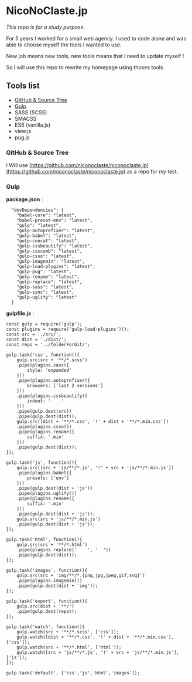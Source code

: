 # NicoNoClaste.jp

*This repo is for a study purpose.*

For 5 years I worked for a small web agency. I used to code alone and was able to choose myself the tools I wanted to use.

New job means new tools, new tools means that I need to update myself !

So I will use this repo to rewrite my homepage using thoses tools.

## Tools list

* [GitHub & Source Tree](#github--source-tree)
* [Gulp](#gulp)
* SASS (SCSS)
* SMACSS
* ES6 (vanilla.js)
* view.js
* pug.js

### GitHub & Source Tree

I Will use [https://github.com/niconoclaste/niconoclaste.jp](https://github.com/niconoclaste/niconoclaste.jp) as a repo for my  test.

### Gulp

**package.json** :

```
  "devDependencies": {
    "babel-core": "latest",
    "babel-preset-env": "latest",
    "gulp": "latest",
    "gulp-autoprefixer": "latest",
    "gulp-babel": "latest",
    "gulp-concat": "latest",
    "gulp-cssbeautify": "latest",
    "gulp-csscomb": "latest",
    "gulp-csso": "latest",
    "gulp-imagemin": "latest",
    "gulp-load-plugins": "latest",
    "gulp-pug": "latest",
    "gulp-rename": "latest",
    "gulp-replace": "latest",
    "gulp-sass": "latest",
    "gulp-sync": "latest",
    "gulp-uglify": "latest"
  }
```

**gulpfile.js** :

```
const gulp = require('gulp');
const plugins = require('gulp-load-plugins')();
const src = './src/';
const dist = './dist/';
const repo = '../folderForGit/';

gulp.task('css', function(){
    gulp.src(src + '**/*.scss')
    .pipe(plugins.sass({
        style: 'expanded'
    }))
    .pipe(plugins.autoprefixer({
        browsers: ['last 2 versions']
    }))
    .pipe(plugins.cssbeautify({
        indent: '    '
    }))
    .pipe(gulp.dest(src))
    .pipe(gulp.dest(dist));
    gulp.src([dist + '**/*.css', '!' + dist + '**/*.min.css'])
    .pipe(plugins.csso())
    .pipe(plugins.rename({
        suffix: '.min'
    }))
    .pipe(gulp.dest(dist));
});

gulp.task('js', function(){
    gulp.src([src + 'js/**/*.js', '!' + src + 'js/**/*.min.js'])
    .pipe(plugins.babel({
        presets: ['env']
    }))
    .pipe(gulp.dest(dist + 'js'))
    .pipe(plugins.uglify())
    .pipe(plugins.rename({
        suffix: '.min'
    }))
    .pipe(gulp.dest(dist + 'js'));
    gulp.src(src + 'js/**/*.min.js')
    .pipe(gulp.dest(dist + 'js'));
});

gulp.task('html', function(){
    gulp.src(src + '**/*.html')
    .pipe(plugins.replace('    ', '  '))
    .pipe(gulp.dest(dist));
});

gulp.task('images', function(){
    gulp.src(src + 'img/**/*.{png,jpg,jpeg,gif,svg}')
    .pipe(plugins.imagemin())
    .pipe(gulp.dest(dist + 'img'));
});

gulp.task('export', function(){
    gulp.src(dist + '**/')
    .pipe(gulp.dest(repo));
});

gulp.task('watch', function(){
    gulp.watch(src + '**/*.scss', ['css']);
    gulp.watch([dist + '**/*.css', '!' + dist + '**/*.min.css'], ['css']);
    gulp.watch(src + '**/*.html', ['html']);
    gulp.watch([src + 'js/**/*.js', '!' + src + 'js/**/*.min.js'], ['js']);
});

gulp.task('default', ['css','js','html','images']);
```
